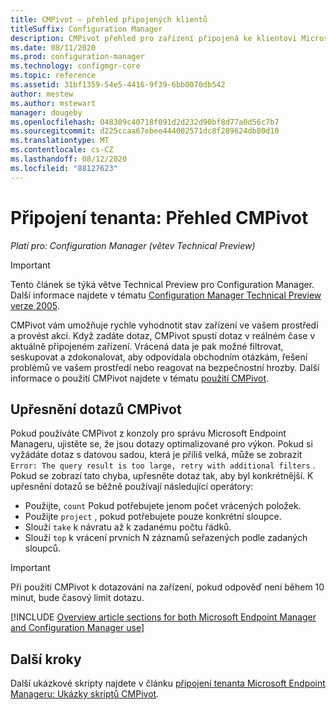 ```yaml
---
title: CMPivot – přehled připojených klientů
titleSuffix: Configuration Manager
description: CMPivot přehled pro zařízení připojená ke klientovi Microsoft Endpoint Manager.
ms.date: 08/11/2020
ms.prod: configuration-manager
ms.technology: configmgr-core
ms.topic: reference
ms.assetid: 31bf1359-54e5-4416-9f39-6bb0070db542
author: mestew
ms.author: mstewart
manager: dougeby
ms.openlocfilehash: 048309c40718f091d2d232d90bf8d77a0d56c7b7
ms.sourcegitcommit: d225ccaa67ebee444002571dc8f289624db80d10
ms.translationtype: MT
ms.contentlocale: cs-CZ
ms.lasthandoff: 08/12/2020
ms.locfileid: "88127623"
---
```

# <a name="tenant-attach-cmpivot-overview"></a>Připojení tenanta: Přehled CMPivot

*Platí pro: Configuration Manager (větev Technical Preview)*

> [!Important]
> Tento článek se týká větve Technical Preview pro Configuration Manager. Další informace najdete v tématu [Configuration Manager Technical Preview verze 2005](../core/get-started/2020/technical-preview-2005.md#bkmk_cmpivot).

CMPivot vám umožňuje rychle vyhodnotit stav zařízení ve vašem prostředí a provést akci. Když zadáte dotaz, CMPivot spustí dotaz v reálném čase v aktuálně připojeném zařízení. Vrácená data je pak možné filtrovat, seskupovat a zdokonalovat, aby odpovídala obchodním otázkám, řešení problémů ve vašem prostředí nebo reagovat na bezpečnostní hrozby. Další informace o použití CMPivot najdete v tématu [použití CMPivot](../core/servers/manage/cmpivot.md).

## <a name="refine-cmpivot-queries"></a><a name="bkmk_refine"></a>Upřesnění dotazů CMPivot

Pokud používáte CMPivot z konzoly pro správu Microsoft Endpoint Manageru, ujistěte se, že jsou dotazy optimalizované pro výkon. Pokud si vyžádáte dotaz s datovou sadou, která je příliš velká, může se zobrazit `Error: The query result is too large, retry with additional filters` . Pokud se zobrazí tato chyba, upřesněte dotaz tak, aby byl konkrétnější. K upřesnění dotazů se běžně používají následující operátory:

- Použijte, `count` Pokud potřebujete jenom počet vrácených položek.
- Použijte `project` , pokud potřebujete pouze konkrétní sloupce.
- Slouží `take` k návratu až k zadanému počtu řádků.
- Slouží `top` k vrácení prvních N záznamů seřazených podle zadaných sloupců.

> [!Important]
> Při použití CMPivot k dotazování na zařízení, pokud odpověď není během 10 minut, bude časový limit dotazu. <!--7802754-->


[!INCLUDE [Overview article sections for both Microsoft Endpoint Manager and Configuration Manager use](../core/servers/manage/includes/cmpivot-overview-shared.md)]

## <a name="next-steps"></a>Další kroky

Další ukázkové skripty najdete v článku [připojení tenanta Microsoft Endpoint Manageru: Ukázky skriptů CMPivot](cmpivot-samples-attached.md).
